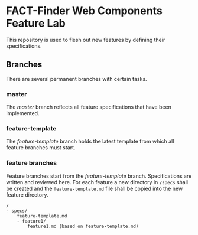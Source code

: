 # FACT-Finder Web Components Feature Lab

This repository is used to flesh out new features by defining their specifications.

## Branches

There are several permanent branches with certain tasks.

### master

The _master_ branch reflects all feature specifications that have been implemented.

### feature-template

The _feature-template_ branch holds the latest template from which all feature branches must start.

### feature branches

Feature branches start from the _feature-template_ branch. Specifications are written and reviewed here. For each feature a new directory in `/specs` shall be created and the `feature-template.md` file shall be copied into the new feature directory.
```
/
- specs/
    feature-template.md
    - feature1/
        feature1.md (based on feature-template.md)
```
